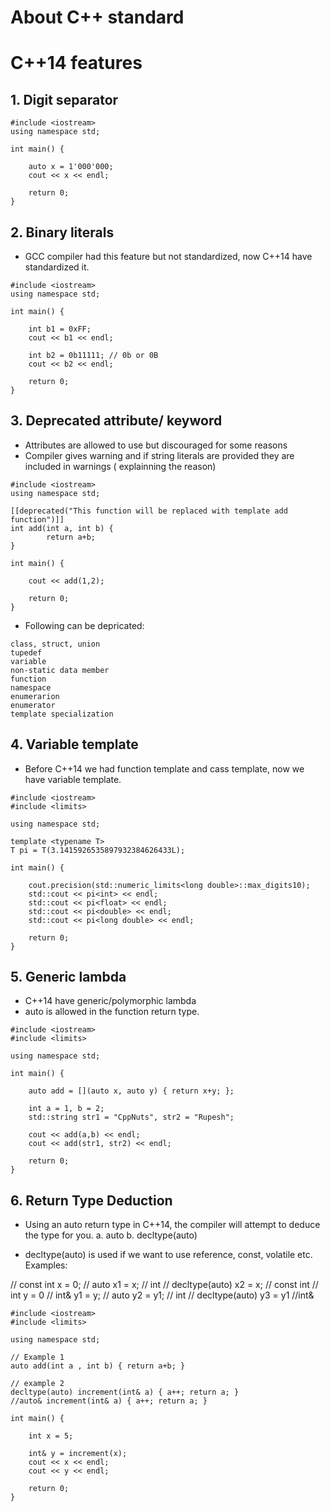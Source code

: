 # About C++ standard
# C++14 features

## 1. Digit separator

```
#include <iostream>
using namespace std;

int main() {

	auto x = 1'000'000;
	cout << x << endl;

	return 0;
}

```

## 2. Binary literals
- GCC compiler had this feature but not standardized, now C++14 have standardized it.
```
#include <iostream>
using namespace std;

int main() {

	int b1 = 0xFF;
	cout << b1 << endl;

	int b2 = 0b11111; // 0b or 0B
	cout << b2 << endl;

	return 0;
}
```

## 3. Deprecated attribute/ keyword
- Attributes are allowed to use but discouraged for some reasons
- Compiler gives warning and if string literals are provided they are included in warnings ( explainning the reason)


```
#include <iostream>
using namespace std;

[[deprecated("This function will be replaced with template add function")]]
int add(int a, int b) {
		return a+b;
}

int main() {

	cout << add(1,2);

	return 0;
}
```

- Following can be depricated:

```
class, struct, union
tupedef
variable
non-static data member
function
namespace
enumerarion
enumerator
template specialization
```

## 4. Variable template
- Before C++14 we had function template and cass template, now we have variable template.

```
#include <iostream>
#include <limits>

using namespace std;

template <typename T>
T pi = T(3.1415926535897932384626433L);

int main() {

	cout.precision(std::numeric_limits<long double>::max_digits10);
	std::cout << pi<int> << endl;
	std::cout << pi<float> << endl;
	std::cout << pi<double> << endl;
	std::cout << pi<long double> << endl;

	return 0;
}
```

## 5. Generic lambda
- C++14  have generic/polymorphic lambda
- auto is allowed in the function return type.

```
#include <iostream>
#include <limits>

using namespace std;

int main() {

	auto add = [](auto x, auto y) { return x+y; };

	int a = 1, b = 2;
	std::string str1 = "CppNuts", str2 = "Rupesh";

	cout << add(a,b) << endl;
	cout << add(str1, str2) << endl;

	return 0;
}
```

## 6. Return Type Deduction
- Using an auto return type in C++14, the compiler will attempt to deduce the type for you.
a. auto 
b. decltype(auto)

- decltype(auto) is used if we want to use reference, const, volatile etc. 
  Examples:
  
//  const int x = 0;
//  auto x1 = x; // int
//  decltype(auto) x2 = x; // const int
//  int y = 0
//  int& y1 = y;
//  auto y2 = y1; // int
//  decltype(auto) y3 = y1 //int&

```
#include <iostream>
#include <limits>

using namespace std;

// Example 1
auto add(int a , int b) { return a+b; }

// example 2
decltype(auto) increment(int& a) { a++; return a; }
//auto& increment(int& a) { a++; return a; }

int main() {

	int x = 5;

	int& y = increment(x);
	cout << x << endl;
	cout << y << endl;

	return 0;
}
```

